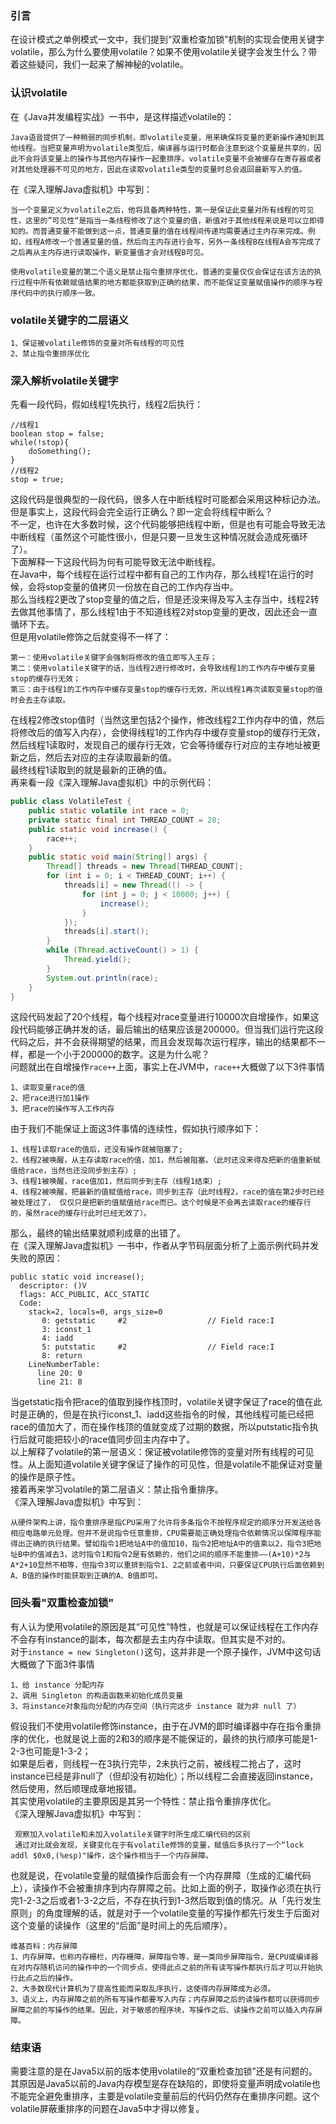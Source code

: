 ### **引言**​  
在设计模式之单例模式一文中，我们提到“双重检查加锁”机制的实现会使用关键字volatile，那么为什么要使用volatile？如果不使用volatile关键字会发生什么？带着这些疑问，我们一起来了解神秘的volatile。  
### **认识volatile**​  
在《Java并发编程实战》一书中，是这样描述volatile的：  
        
    Java语音提供了一种稍弱的同步机制，即volatile变量，用来确保将变量的更新操作通知到其他线程。当把变量声明为volatile类型后，编译器与运行时都会注意到这个变量是共享的，因此不会将该变量上的操作与其他内存操作一起重排序。volatile变量不会被缓存在寄存器或者对其他处理器不可见的地方，因此在读取volatile类型的变量时总会返回最新写入的值。
在《深入理解Java虚拟机》中写到：  

    当一个变量定义为volatile之后，他将具备两种特性，第一是保证此变量对所有线程的可见性，这里的”可见性“是指当一条线程修改了这个变量的值，新值对于其他线程来说是可以立即得知的。而普通变量不能做到这一点，普通变量的值在线程间传递均需要通过主内存来完成。例如，线程A修改一个普通变量的值，然后向主内存进行会写，另外一条线程B在线程A会写完成了之后再从主内存进行读取操作，新变量值才会对线程B可见。    

    使用volatile变量的第二个语义是禁止指令重排序优化，普通的变量仅仅会保证在该方法的执行过程中所有依赖赋值结果的地方都能获取到正确的结果，而不能保证变量赋值操作的顺序与程序代码中的执行顺序一致。
### **volatile关键字的二层语义**​  

    1、保证被volatile修饰的变量对所有线程的可见性  
    2、禁止指令重排序优化  
### **深入解析volatile关键字**​  
先看一段代码，假如线程1先执行，线程2后执行：  
```
//线程1
boolean stop = false;
while(!stop){
    doSomething();
}
//线程2
stop = true;
```
这段代码是很典型的一段代码，很多人在中断线程时可能都会采用这种标记办法。  
但是事实上，这段代码会完全运行正确么？即一定会将线程中断么？  
不一定，也许在大多数时候，这个代码能够把线程中断，但是也有可能会导致无法中断线程（虽然这个可能性很小，但是只要一旦发生这种情况就会造成死循环了）。  
下面解释一下这段代码为何有可能导致无法中断线程。  
在Java中，每个线程在运行过程中都有自己的工作内存，那么线程1在运行的时候，会将stop变量的值拷贝一份放在自己的工作内存当中。  
那么当线程2更改了stop变量的值之后，但是还没来得及写入主存当中，线程2转去做其他事情了，那么线程1由于不知道线程2对stop变量的更改，因此还会一直循环下去。  
但是用volatile修饰之后就变得不一样了：  
        
    第一：使用volatile关键字会强制将修改的值立即写入主存；  
    第二：使用volatile关键字的话，当线程2进行修改时，会导致线程1的工作内存中缓存变量stop的缓存行无效；  
    第三：由于线程1的工作内存中缓存变量stop的缓存行无效，所以线程1再次读取变量stop的值时会去主存读取。  
在线程2修改stop值时（当然这里包括2个操作，修改线程2工作内存中的值，然后将修改后的值写入内存），会使得线程1的工作内存中缓存变量stop的缓存行无效，然后线程1读取时，发现自己的缓存行无效，它会等待缓存行对应的主存地址被更新之后，然后去对应的主存读取最新的值。  
最终线程1读取到的就是最新的正确的值。  
再来看一段《深入理解Java虚拟机》中的示例代码：  
```java
public class VolatileTest {
    public static volatile int race = 0;
    private static final int THREAD_COUNT = 20;
    public static void increase() {
        race++;
    }
    public static void main(String[] args) {
        Thread[] threads = new Thread[THREAD_COUNT];
        for (int i = 0; i < THREAD_COUNT; i++) {
            threads[i] = new Thread(() -> {
                for (int j = 0; j < 10000; j++) {
                    increase();
                }
            });
            threads[i].start();
        }
        while (Thread.activeCount() > 1) {
            Thread.yield();
        }
        System.out.println(race);
    }
}
```
这段代码发起了20个线程，每个线程对race变量进行10000次自增操作，如果这段代码能够正确并发的话，最后输出的结果应该是200000。但当我们运行完这段代码之后，并不会获得期望的结果，而且会发现每次运行程序，输出的结果都不一样，都是一个小于200000的数字。这是为什么呢？  
问题就出在自增操作`race++`上面，事实上在JVM中，`race++`大概做了以下3件事情  

    1、读取变量race的值  
    2、把race进行加1操作  
    3、把race的操作写入工作内存  
由于我们不能保证上面这3件事情的连续性，假如执行顺序如下：  

    1、线程1读取race的值后，还没有操作就被阻塞了;
    2、线程2被唤醒，从主存读取race的值，加1，然后被阻塞。（此时还没来得及把新的值重新赋值给race，当然也还没同步到主存）;
    3、线程1被唤醒，race值加1，然后同步到主存（线程1结束）;
    4、线程2被唤醒，把最新的值赋值给race，同步到主存（此时线程2，race的值在第2步时已经被处理过了， 仅仅只是把新的值赋值给race而已。这个时候是不会再去读取race的缓存行的，虽然race的缓存行此时已经无效了）。
那么，最终的输出结果就顺利成章的出错了。  
在《深入理解Java虚拟机》一书中，作者从字节码层面分析了上面示例代码并发失败的原因：  
```
public static void increase();
  descriptor: ()V
  flags: ACC_PUBLIC, ACC_STATIC
  Code:
    stack=2, locals=0, args_size=0
       0: getstatic     #2                  // Field race:I
       3: iconst_1
       4: iadd
       5: putstatic     #2                  // Field race:I
       8: return
    LineNumberTable:
      line 20: 0
      line 21: 8
```
当getstatic指令把race的值取到操作栈顶时，volatile关键字保证了race的值在此时是正确的，但是在执行iconst_1、iadd这些指令的时候，其他线程可能已经把race的值加大了，而在操作栈顶的值就变成了过期的数据，所以putstatic指令执行后就可能把较小的race值同步回主内存中了。  
以上解释了volatile的第一层语义：保证被volatile修饰的变量对所有线程的可见性。从上面知道volatile关键字保证了操作的可见性，但是volatile不能保证对变量的操作是原子性。  
接着再来学习volatile的第二层语义：禁止指令重排序。  
《深入理解Java虚拟机》中写到：  

    从硬件架构上讲，指令重排序是指CPU采用了允许将多条指令不按程序规定的顺序分开发送给各相应电路单元处理。但并不是说指令任意重排，CPU需要能正确处理指令依赖情况以保障程序能得出正确的执行结果。譬如指令1把地址A中的值加10，指令2把地址A中的值乘以2，指令3把地址B中的值减去3，这时指令1和指令2是有依赖的，他们之间的顺序不能重排——(A+10)*2与A*2+10显然不相等，但指令3可以重排到指令1、2之前或者中间，只要保证CPU执行后面依赖到A、B值的操作时能获取到正确的A、B值即可。  
### **回头看"双重检查加锁"**​  
有人认为使用volatile的原因是其“可见性”特性，也就是可以保证线程在工作内存不会存有instance的副本，每次都是去主内存中读取。但其实是不对的。  
对于`instance = new Singleton()`这句，这并非是一个原子操作，JVM中这句话大概做了下面3件事情  
    
    1、给 instance 分配内存
    2、调用 Singleton 的构造函数来初始化成员变量
    3、将instance对象指向分配的内存空间（执行完这步 instance 就为非 null 了）
假设我们不使用volatile修饰instance，由于在JVM的即时编译器中存在指令重排序的优化，也就是说上面的2和3的顺序是不能保证的，最终的执行顺序可能是1-2-3也可能是1-3-2；  
如果是后者，则线程一在3执行完毕，2未执行之前，被线程二抢占了，这时 instance已经是非null了（但却没有初始化）；所以线程二会直接返回instance，然后使用，然后顺理成章地报错。  
其实使用volatile的主要原因是其另一个特性：禁止指令重排序优化。  
《深入理解Java虚拟机》中写到：  

     观察加入volatile和未加入volatile关键字时所生成汇编代码的区别
     通过对比就会发现，关键变化在于有volatile修饰的变量，赋值后多执行了一个“lock addl $0x0,(%esp)"操作，这个操作相当于一个内存屏障。
也就是说，在volatile变量的赋值操作后面会有一个内存屏障（生成的汇编代码上），读操作不会被重排序到内存屏障之前。比如上面的例子，取操作必须在执行完1-2-3之后或者1-3-2之后，不存在执行到1-3然后取到值的情况。从「先行发生原则」的角度理解的话，就是对于一个volatile变量的写操作都先行发生于后面对这个变量的读操作（这里的“后面”是时间上的先后顺序）。  

    维基百科：内存屏障
    1、内存屏障，也称内存栅栏，内存栅障，屏障指令等，是一类同步屏障指令，是CPU或编译器在对内存随机访问的操作中的一个同步点，使得此点之前的所有读写操作都执行后才可以开始执行此点之后的操作。
    2、大多数现代计算机为了提高性能而采取乱序执行，这使得内存屏障成为必须。
    3、语义上，内存屏障之前的所有写操作都要写入内存；内存屏障之后的读操作都可以获得同步屏障之前的写操作的结果。因此，对于敏感的程序块，写操作之后、读操作之前可以插入内存屏障。
### **结束语**​
需要注意的是在Java5以前的版本使用volatile的“双重检查加锁”还是有问题的。其原因是Java5以前的Java内存模型是存在缺陷的，即使将变量声明成volatile也不能完全避免重排序，主要是volatile变量前后的代码仍然存在重排序问题。这个volatile屏蔽重排序的问题在Java5中才得以修复。  

